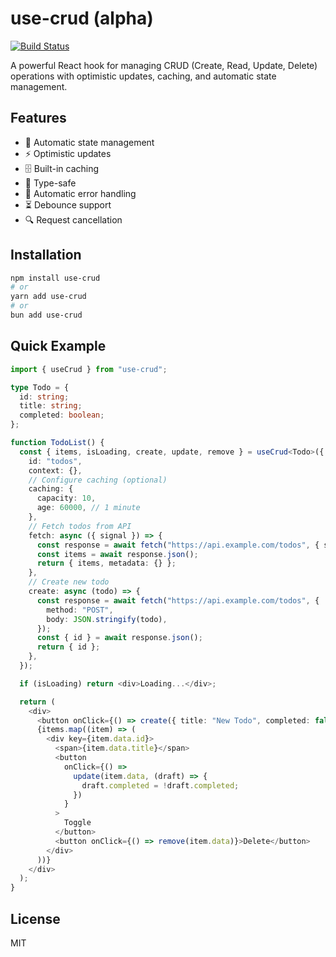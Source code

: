 # use-crud (alpha)

[![Build Status](https://github.com/smtrd3/common-state/workflows/CI/badge.svg)](https://github.com/smtrd3/common-state/actions)

A powerful React hook for managing CRUD (Create, Read, Update, Delete) operations with optimistic updates, caching, and automatic state management.

## Features

- 🔄 Automatic state management
- ⚡ Optimistic updates
- 🗄️ Built-in caching
- 🎯 Type-safe
- 🚫 Automatic error handling
- ⏳ Debounce support
- 🔍 Request cancellation

## Installation

```bash
npm install use-crud
# or
yarn add use-crud
# or
bun add use-crud
```

## Quick Example

```typescript
import { useCrud } from "use-crud";

type Todo = {
  id: string;
  title: string;
  completed: boolean;
};

function TodoList() {
  const { items, isLoading, create, update, remove } = useCrud<Todo>({
    id: "todos",
    context: {},
    // Configure caching (optional)
    caching: {
      capacity: 10,
      age: 60000, // 1 minute
    },
    // Fetch todos from API
    fetch: async ({ signal }) => {
      const response = await fetch("https://api.example.com/todos", { signal });
      const items = await response.json();
      return { items, metadata: {} };
    },
    // Create new todo
    create: async (todo) => {
      const response = await fetch("https://api.example.com/todos", {
        method: "POST",
        body: JSON.stringify(todo),
      });
      const { id } = await response.json();
      return { id };
    },
  });

  if (isLoading) return <div>Loading...</div>;

  return (
    <div>
      <button onClick={() => create({ title: "New Todo", completed: false })}>Add Todo</button>
      {items.map((item) => (
        <div key={item.data.id}>
          <span>{item.data.title}</span>
          <button
            onClick={() =>
              update(item.data, (draft) => {
                draft.completed = !draft.completed;
              })
            }
          >
            Toggle
          </button>
          <button onClick={() => remove(item.data)}>Delete</button>
        </div>
      ))}
    </div>
  );
}
```

## License

MIT
